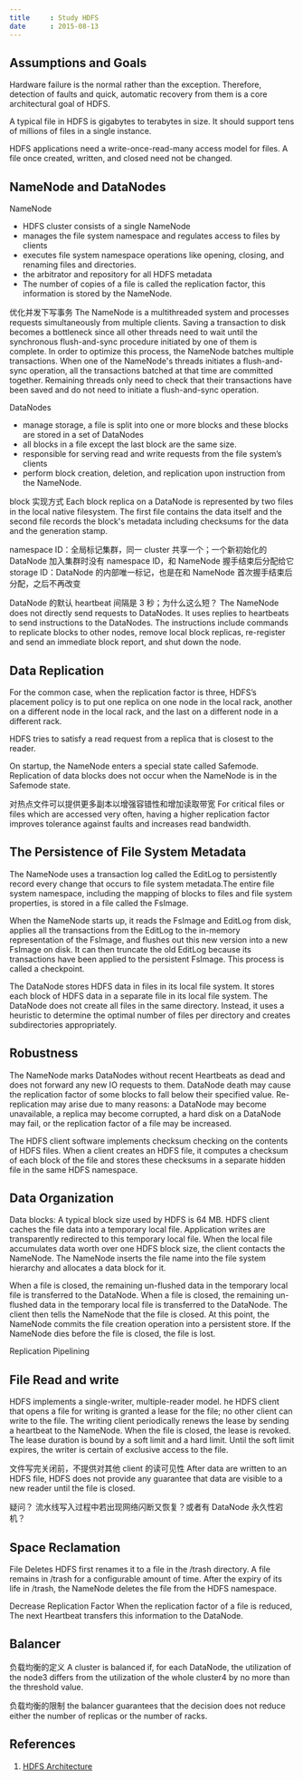 ```yaml
---
title     : Study HDFS
date      : 2015-08-13
---
```



## Assumptions and Goals
Hardware failure is the normal rather than the exception. Therefore, detection of faults and quick, automatic recovery from them is a core architectural goal of HDFS.

A typical file in HDFS is gigabytes to terabytes in size.
It should support tens of millions of files in a single instance.

HDFS applications need a write-once-read-many access model for files.
A file once created, written, and closed need not be changed.


## NameNode and DataNodes
NameNode
  - HDFS cluster consists of a single NameNode
  - manages the file system namespace and regulates access to files by clients
  - executes file system namespace operations like opening, closing, and renaming files and directories.
  - the arbitrator and repository for all HDFS metadata
  - The number of copies of a file is called the replication factor, this information is stored by the NameNode.

优化并发下写事务
The NameNode is a multithreaded system and processes requests simultaneously from multiple clients. Saving a transaction to disk becomes a bottleneck since all other threads need to wait until the synchronous flush-and-sync procedure initiated by one of them is complete. In order to optimize this process, the NameNode batches multiple transactions. When one of the NameNode's threads initiates a flush-and-sync operation, all the transactions batched at that time are committed together. Remaining threads only need to check that their transactions have been saved and do not need to initiate a flush-and-sync operation.

DataNodes
  - manage storage, a file is split into one or more blocks and these blocks are stored in a set of DataNodes
  - all blocks in a file except the last block are the same size.
  - responsible for serving read and write requests from the file system’s clients
  - perform block creation, deletion, and replication upon instruction from the NameNode.

block 实现方式
Each block replica on a DataNode is represented by two files in the local native filesystem. The first file contains the data itself and the second file records the block's metadata including checksums for the data and the generation stamp.

namespace ID：全局标记集群，同一 cluster 共享一个；一个新初始化的 DataNode 加入集群时没有 namespace ID，和 NameNode 握手结束后分配给它
storage ID：DataNode 的内部唯一标记，也是在和 NameNode 首次握手结束后分配，之后不再改变

DataNode 的默认 heartbeat 间隔是 3 秒；为什么这么短？
The NameNode does not directly send requests to DataNodes. It uses replies to heartbeats to send instructions to the DataNodes.
The instructions include commands to replicate blocks to other nodes, remove local block replicas, re-register and send an immediate block report, and shut down the node.


## Data Replication
For the common case, when the replication factor is three, HDFS’s placement policy is to put one replica on one node in the local rack, another on a different node in the local rack, and the last on a different node in a different rack.

HDFS tries to satisfy a read request from a replica that is closest to the reader.

On startup, the NameNode enters a special state called Safemode.
Replication of data blocks does not occur when the NameNode is in the Safemode state.

对热点文件可以提供更多副本以增强容错性和增加读取带宽
For critical files or files which are accessed very often, having a higher replication factor improves tolerance against faults and increases read bandwidth.


## The Persistence of File System Metadata
The NameNode uses a transaction log called the EditLog to persistently record every change that occurs to file system metadata.The entire file system namespace, including the mapping of blocks to files and file system properties, is stored in a file called the FsImage.

When the NameNode starts up, it reads the FsImage and EditLog from disk, applies all the transactions from the EditLog to the in-memory representation of the FsImage, and flushes out this new version into a new FsImage on disk. It can then truncate the old EditLog because its transactions have been applied to the persistent FsImage. This process is called a checkpoint.

The DataNode stores HDFS data in files in its local file system. It stores each block of HDFS data in a separate file in its local file system. The DataNode does not create all files in the same directory. Instead, it uses a heuristic to determine the optimal number of files per directory and creates subdirectories appropriately.


## Robustness
The NameNode marks DataNodes without recent Heartbeats as dead and does not forward any new IO requests to them.
DataNode death may cause the replication factor of some blocks to fall below their specified value.
Re-replication may arise due to many reasons: a DataNode may become unavailable, a replica may become corrupted, a hard disk on a DataNode may fail, or the replication factor of a file may be increased.

The HDFS client software implements checksum checking on the contents of HDFS files. When a client creates an HDFS file, it computes a checksum of each block of the file and stores these checksums in a separate hidden file in the same HDFS namespace.


## Data Organization
Data blocks: A typical block size used by HDFS is 64 MB.
HDFS client caches the file data into a temporary local file. Application writes are transparently redirected to this temporary local file. When the local file accumulates data worth over one HDFS block size, the client contacts the NameNode. The NameNode inserts the file name into the file system hierarchy and allocates a data block for it.

When a file is closed, the remaining un-flushed data in the temporary local file is transferred to the DataNode.
When a file is closed, the remaining un-flushed data in the temporary local file is transferred to the DataNode. The client then tells the NameNode that the file is closed. At this point, the NameNode commits the file creation operation into a persistent store. If the NameNode dies before the file is closed, the file is lost.

Replication Pipelining


## File Read and write
HDFS implements a single-writer, multiple-reader model.
he HDFS client that opens a file for writing is granted a lease for the file; no other client can write to the file. The writing client periodically renews the lease by sending a heartbeat to the NameNode. When the file is closed, the lease is revoked. The lease duration is bound by a soft limit and a hard limit. Until the soft limit expires, the writer is certain of exclusive access to the file.

文件写完关闭前，不提供对其他 client 的读可见性
After data are written to an HDFS file, HDFS does not provide any guarantee that data are visible to a new reader until the file is closed.

疑问？
流水线写入过程中若出现网络闪断又恢复？或者有 DataNode 永久性宕机？


## Space Reclamation
File Deletes
HDFS first renames it to a file in the /trash directory. A file remains in /trash for a configurable amount of time. After the expiry of its life in /trash, the NameNode deletes the file from the HDFS namespace.

Decrease Replication Factor
When the replication factor of a file is reduced,  The next Heartbeat transfers this information to the DataNode.


## Balancer
负载均衡的定义
A cluster is balanced if, for each DataNode, the utilization of the node3 differs from the utilization of the whole cluster4 by no more than the threshold value.

负载均衡的限制
the balancer guarantees that the decision does not reduce either the number of replicas or the number of racks.


## References
  1. [HDFS Architecture](http://hadoop.apache.org/docs/current/hadoop-project-dist/hadoop-hdfs/HdfsDesign.html)
